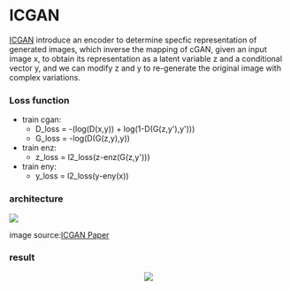 # ICGAN
[ICGAN](https://arxiv.org/abs/1611.06355) introduce an encoder to determine specfic representation of generated images, which 
inverse the mapping of cGAN, given an input image x, to obtain its representation as a latent variable z and a conditional vector 
y, and we can modify z and y to re-generate the original image with complex variations.

### Loss function
* train cgan:  
  * D_loss = -(log(D(x,y)) + log(1-D(G(z,y'),y')))
  * G_loss = -log(D(G(z,y),y))
* train enz:
  * z_loss = l2_loss(z-enz(G(z,y')))
* train eny:
  * y_loss = l2_loss(y-eny(x))

### architecture
<img src=https://github.com/poetic1912/ML_project/icgan_architecture.png>  

image source:[ICGAN Paper](https://arxiv.org/abs/1611.06355)

### result
<div align=center>
<img src=https://github.com/poetic1912/ML_project/result.jpg>
</div>
